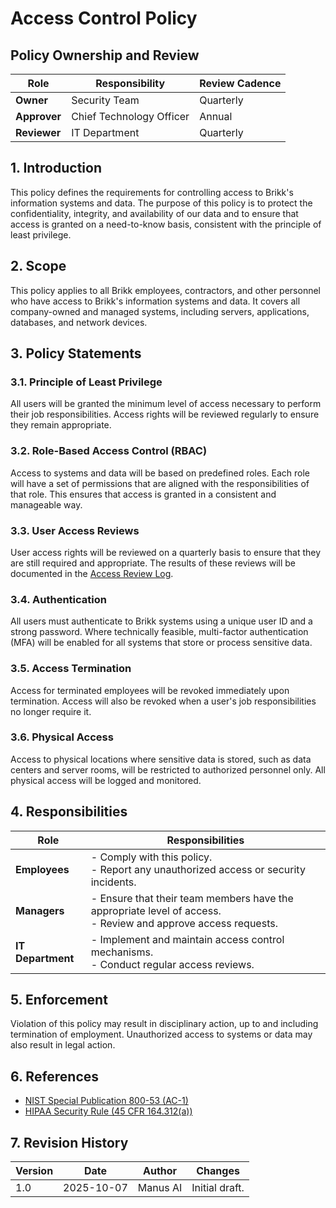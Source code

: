 # Access Control Policy

## Policy Ownership and Review

| Role | Responsibility | Review Cadence |
| --- | --- | --- |
| **Owner** | Security Team | Quarterly |
| **Approver** | Chief Technology Officer | Annual |
| **Reviewer** | IT Department | Quarterly |

## 1. Introduction

This policy defines the requirements for controlling access to Brikk's information systems and data. The purpose of
this policy is to protect the confidentiality, integrity, and availability of our data and to ensure that access is
granted on a need-to-know basis, consistent with the principle of least privilege.

## 2. Scope

This policy applies to all Brikk employees, contractors, and other personnel who have access to Brikk's information
systems and data. It covers all company-owned and managed systems, including servers, applications, databases, and
network devices.

## 3. Policy Statements

### 3.1. Principle of Least Privilege

All users will be granted the minimum level of access necessary to perform their job responsibilities. Access rights will be reviewed regularly to ensure they remain appropriate.

### 3.2. Role-Based Access Control (RBAC)

Access to systems and data will be based on predefined roles. Each role will have a set of permissions that are aligned with the responsibilities of that role. This ensures that access is granted in a consistent and manageable way.

### 3.3. User Access Reviews

User access rights will be reviewed on a quarterly basis to ensure that they are still required and appropriate. The results of these reviews will be documented in the [Access Review Log](../evidence-templates/access-review-log.csv).

### 3.4. Authentication

All users must authenticate to Brikk systems using a unique user ID and a strong password. Where technically feasible, multi-factor authentication (MFA) will be enabled for all systems that store or process sensitive data.

### 3.5. Access Termination

Access for terminated employees will be revoked immediately upon termination. Access will also be revoked when a user's job responsibilities no longer require it.

### 3.6. Physical Access

Access to physical locations where sensitive data is stored, such as data centers and server rooms, will be restricted to authorized personnel only. All physical access will be logged and monitored.

## 4. Responsibilities

| Role | Responsibilities |
| --- | --- |
| **Employees** | - Comply with this policy.<br>- Report any unauthorized access or security incidents. |
| **Managers** | - Ensure that their team members have the appropriate level of access.<br>- Review and approve access requests. |
| **IT Department** | - Implement and maintain access control mechanisms.<br>- Conduct regular access reviews. |

## 5. Enforcement

Violation of this policy may result in disciplinary action, up to and including termination of employment. Unauthorized access to systems or data may also result in legal action.

## 6. References

- [NIST Special Publication 800-53 (AC-1)](https://csrc.nist.gov/publications/detail/sp/800-53/rev-5/final)
- [HIPAA Security Rule (45 CFR 164.312(a))](https://www.hhs.gov/hipaa/for-professionals/security/index.html)

## 7. Revision History

| Version | Date | Author | Changes |
| --- | --- | --- | --- |
| 1.0 | 2025-10-07 | Manus AI | Initial draft. |
